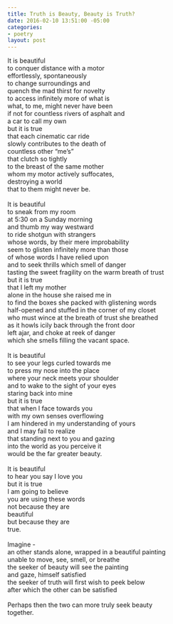 ```yaml
---
title: Truth is Beauty, Beauty is Truth?
date: 2016-02-10 13:51:00 -05:00
categories:
- poetry
layout: post
---
```


It is beautiful\
to conquer distance with a motor\
effortlessly, spontaneously\
to change surroundings and\
quench the mad thirst for novelty\
to access infinitely more of what is\
what, to me, might never have been\
if not for countless rivers of asphalt and\
a car to call my own\
but it is true\
that each cinematic car ride\
slowly contributes to the death of\
countless other “me’s” \
that clutch so tightly\
to the breast of the same mother\
whom my motor actively suffocates,\
destroying a world\
that to them might never be.\
\
It is beautiful\
to sneak from my room\
at 5:30 on a Sunday morning\
and thumb my way westward\
to ride shotgun with strangers\
whose words, by their mere improbability\
seem to glisten infinitely more than those \
of whose words I have relied upon\
and to seek thrills which smell of danger\
tasting the sweet fragility on the warm breath of trust\
but it is true\
that I left my mother\
alone in the house she raised me in\
to find the boxes she packed with glistening words\
half-opened and stuffed in the corner of my closet\
who must wince at the breath of trust she breathed\
as it howls icily back through the front door \
left ajar, and choke at reek of danger \
which she smells filling the vacant space.\
\
It is beautiful\
to see your legs curled towards me\
to press my nose into the place\
where your neck meets your shoulder\
and to wake to the sight of your eyes\
staring back into mine\
but it is true\
that when I face towards you\
with my own senses overflowing\
I am hindered in my understanding of yours\
and I may fail to realize\
that standing next to you and gazing\
into the world as you perceive it\
would be the far greater beauty.\
\
It is beautiful\
to hear you say I love you\
but it is true\
I am going to believe\
you are using these words\
not because they are \
beautiful\
but because they are \
true.\
\
Imagine - \
an other stands alone, wrapped in a beautiful painting\
unable to move, see, smell, or breathe\
the seeker of beauty will see the painting \
and gaze, himself satisfied\
the seeker of truth will first wish to peek below\
after which the other can be satisfied\
\
Perhaps then the two can more truly seek beauty\
together.